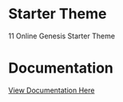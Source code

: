 # Starter Theme
11 Online Genesis Starter Theme

# Documentation
<a href='https://github.com/ericdebelak/starter-theme/wiki'>View Documentation Here</a>
